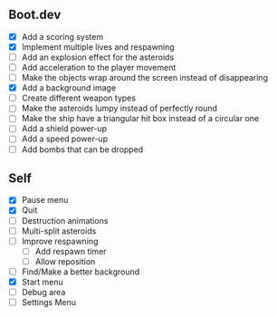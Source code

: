 ## Boot.dev

- [x] Add a scoring system
- [x] Implement multiple lives and respawning
- [ ] Add an explosion effect for the asteroids
- [ ] Add acceleration to the player movement
- [ ] Make the objects wrap around the screen instead of disappearing
- [x] Add a background image
- [ ] Create different weapon types
- [ ] Make the asteroids lumpy instead of perfectly round
- [ ] Make the ship have a triangular hit box instead of a circular one
- [ ] Add a shield power-up
- [ ] Add a speed power-up
- [ ] Add bombs that can be dropped

## Self

- [x] Pause menu
- [x] Quit
- [ ] Destruction animations
- [ ] Multi-split asteroids
- [ ] Improve respawning
  - [ ] Add respawn timer
  - [ ] Allow reposition
- [ ] Find/Make a better background
- [x] Start menu
- [ ] Debug area
- [ ] Settings Menu
